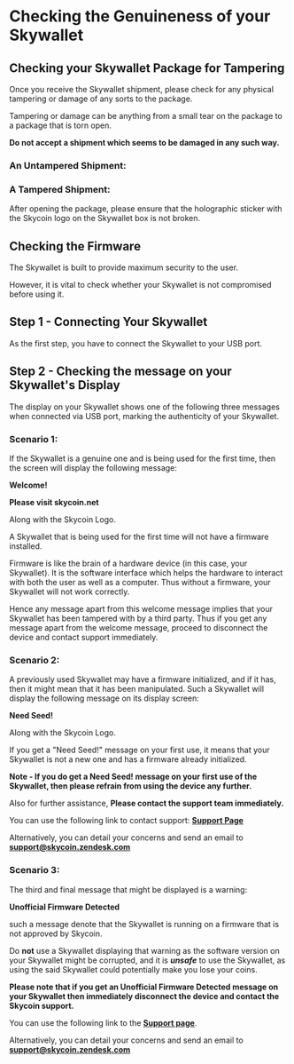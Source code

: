 # Checking the Genuineness of your Skywallet

## Checking your Skywallet Package for Tampering

Once you receive the Skywallet shipment, please check for any physical tampering or damage of any sorts to the package.

Tampering or damage can be anything from a small tear on the package to a package that is torn open.

**Do not accept a shipment which seems to be damaged in any such way.**

### An Untampered Shipment:

<A Picture of an untampered shipment before opening>

### A Tampered Shipment:

<Optional picture of a tampered shipment which is not torn open but a small tear or hole so that the user will understand even such a minute tamper can also spoil the device> <it can also be a general picture rather than a skywallet shipment>

After opening the package, please ensure that the holographic sticker with the Skycoin logo on the Skywallet box is not broken.
<A Picture of the unbroken holographic seal on the box>

## Checking the Firmware

The Skywallet is built to provide maximum security to the user.

However, it is vital to check whether your Skywallet is not compromised before using it.

## Step 1 - Connecting Your Skywallet

As the first step, you have to connect the Skywallet to your USB port.

## Step 2 - Checking the message on your Skywallet's Display

The display on your Skywallet shows one of the following three messages when connected via USB port, marking the authenticity of your Skywallet.

### Scenario 1:

If the Skywallet is a genuine one and is being used for the first time, then the screen will display the following message:

**Welcome!**

**Please visit skycoin.net** 

Along with the Skycoin Logo.

<A photo of the Hardware wallet displaying the welcome message>

A Skywallet that is being used for the first time will not have a firmware installed.

Firmware is like the brain of a hardware device (in this case, your Skywallet). It is the software interface which helps the hardware to interact with both the user as well as a computer. Thus without a firmware, your Skywallet will not work correctly.

Hence any message apart from this welcome message implies that your Skywallet has been tampered with by a third party. Thus if you get any message apart from the welcome message, proceed to disconnect the device and contact support immediately.

### Scenario 2:

A previously used Skywallet may have a firmware initialized, and if it has, then it might mean that it has been manipulated. Such a Skywallet will display the following message on its display screen:

**Need Seed!**

Along with the Skycoin Logo.

<A picture of the Hardware wallet which displays the message NEED SEED>

If you get a "Need Seed!" message on your first use, it means that your Skywallet is not a new one and has a firmware already initialized.

**Note - If you do get a Need Seed! message on your first use of the Skywallet, then please refrain from using the device any further.**

Also for further assistance, **Please contact the support team immediately.**

You can use the following link to contact support: **[Support Page](store.skycoin.net/pages/support)**

Alternatively, you can detail your concerns and send an email to **support@skycoin.zendesk.com**

### Scenario 3:

The third and final message that might be displayed is a warning:

**Unofficial Firmware Detected**

such a message denote that the Skywallet is running on a firmware that is not approved by Skycoin. 

Do **not** use a Skywallet displaying that warning as the software version on your Skywallet might be corrupted, and it is ***unsafe*** to use the Skywallet, as using the said Skywallet could potentially make you lose your coins.

<A picture showing the message Unofficial firmware detected>
  
**Please note that if you get an Unofficial Firmware Detected message on your Skywallet then immediately disconnect the device and contact the Skycoin support.**

You can use the following link to the **[Support page](store.skycoin.net/pages/support)**.

Alternatively, you can detail your concerns and send an email to **support@skycoin.zendesk.com**
